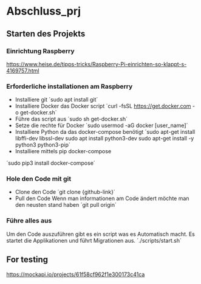 # Abschluss_prj

## Starten des Projekts

### Einrichtung Raspberry
https://www.heise.de/tipps-tricks/Raspberry-Pi-einrichten-so-klappt-s-4169757.html

### Erforderliche installationen am Raspberry
- Installiere git
´sudo apt install git´
- Installiere Docker das Docker script
´curl -fsSL https://get.docker.com -o get-docker.sh´
- Führe das script aus
´sudo sh get-docker.sh´
- Setze die rechte für Docker
´sudo usermod -aG docker [user_name]´
- Installiere Python da das docker-compose benötigt
´sudo apt-get install libffi-dev libssl-dev
sudo apt install python3-dev
sudo apt-get install -y python3 python3-pip´
- Installiere mittels pip docker-compose

´sudo pip3 install docker-compose´


### Hole den Code mit git
- Clone den Code
´git clone {github-link}´
- Pull den Code
Wenn man informationen am Code ändert möchte man den neusten stand haben
´git pull origin´

### Führe alles aus
Um den Code auszuführen gibt es ein script was es Automatisch macht.
Es startet die Applikationen und führt Migrationen aus.
´./scripts/start.sh´



## For testing
https://mockapi.io/projects/61f58cf962f1e300173c41ca